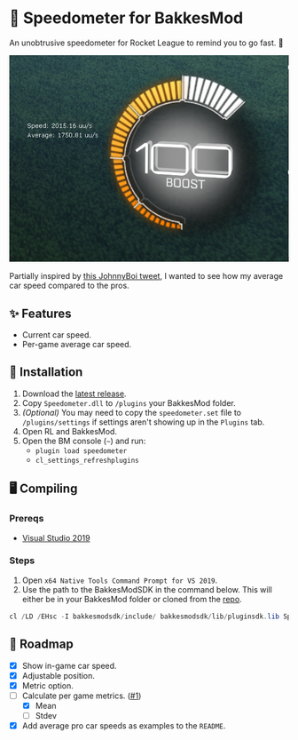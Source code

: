 # 🧭 Speedometer for BakkesMod

An unobtrusive speedometer for Rocket League to remind you to go fast. 🌠

![Preview](https://raw.githubusercontent.com/mtimkovich/SpeedometerPlugin/main/preview.png)

Partially inspired by [this JohnnyBoi tweet][tweet], I wanted to see how my average car speed compared to the pros.

## ✨ Features

- Current car speed.
- Per-game average car speed.

## 💽 Installation

1. Download the [latest release][release].
3. Copy `Speedometer.dll` to `/plugins` your BakkesMod folder.
4. _(Optional)_ You may need to copy the `speedometer.set` file to `/plugins/settings` if settings
   aren't showing up in the `Plugins` tab.
5. Open RL and BakkesMod.
6. Open the BM console (`~`) and run:
    - `plugin load speedometer`
    - `cl_settings_refreshplugins`

## 🖥️ Compiling

### Prereqs

- [Visual Studio 2019][vs]

### Steps

1. Open `x64 Native Tools Command Prompt for VS 2019`.
2. Use the path to the BakkesModSDK in the command below. This will either be in your BakkesMod
folder or cloned from the [repo][bakkessdk].

```powershell
cl /LD /EHsc -I bakkesmodsdk/include/ bakkesmodsdk/lib/pluginsdk.lib Speedometer.cpp
```

## 🚧 Roadmap

- [x] Show in-game car speed.
- [x] Adjustable position.
- [x] Metric option.
- [ ] Calculate per game metrics. ([#1][1])
  - [x] Mean
  - [ ] Stdev
- [x] Add average pro car speeds as examples to the `README`.

[release]: https://github.com/mtimkovich/SpeedometerPlugin/releases
[compile]: https://github.com/mtimkovich/SpeedometerPlugin#compiling
[vs]: https://visualstudio.microsoft.com/
[bakkessdk]: https://github.com/bakkesmodorg/BakkesModSDK
[1]: https://github.com/mtimkovich/SpeedometerPlugin/issues/1
[tweet]: https://twitter.com/JohnnyBoi_i/status/1385989157642805248
